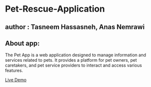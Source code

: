 # Pet-Rescue-Application 

## author : Tasneem Hassasneh, Anas Nemrawi

## About app: 

The Pet App is a web application designed to manage information and services related to pets. It provides a platform for pet owners, pet caretakers, and pet service providers to interact and access various features.

[Live Demo](https://pet-rescue-application.onrender.com)
